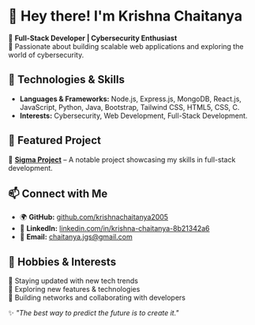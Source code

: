 # 👋 Hey there! I'm Krishna Chaitanya  

🚀 **Full-Stack Developer | Cybersecurity Enthusiast**  
🌱 Passionate about building scalable web applications and exploring the world of cybersecurity.  

## 🔧 Technologies & Skills  
- **Languages & Frameworks:** Node.js, Express.js, MongoDB, React.js, JavaScript, Python, Java, Bootstrap, Tailwind CSS, HTML5, CSS, C.  
- **Interests:** Cybersecurity, Web Development, Full-Stack Development.  

## 📌 Featured Project  
🚀 **[Sigma Project](https://github.com/krishnachaitanya2005/Sigma-Project)** – A notable project showcasing my skills in full-stack development.  

## 📫 Connect with Me  
- 🌍 **GitHub:** [github.com/krishnachaitanya2005](https://github.com/krishnachaitanya2005)  
- 💼 **LinkedIn:** [linkedin.com/in/krishna-chaitanya-8b21342a6](https://www.linkedin.com/in/krishna-chaitanya-8b21342a6)  
- 📧 **Email:** [chaitanya.jgs@gmail.com](mailto:chaitanya.jgs@gmail.com)  

## 🎯 Hobbies & Interests  
🔹 Staying updated with new tech trends  
🔹 Exploring new features & technologies  
🔹 Building networks and collaborating with developers  

✨ _"The best way to predict the future is to create it."_  
